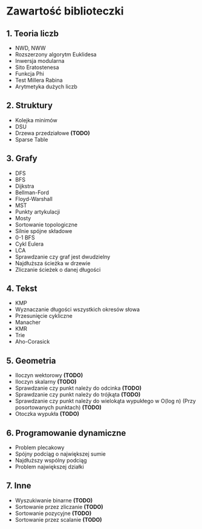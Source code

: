 # Zawartość biblioteczki

## 1. Teoria liczb
* NWD, NWW 
* Rozszerzony algorytm Euklidesa 
* Inwersja modularna
* Sito Eratostenesa 
* Funkcja Phi 
* Test Millera Rabina 
* Arytmetyka dużych liczb

## 2. Struktury
* Kolejka minimów
* DSU
* Drzewa przedziałowe **(TODO)**
* Sparse Table

## 3. Grafy
* DFS
* BFS
* Dijkstra
* Bellman-Ford
* Floyd-Warshall
* MST
* Punkty artykulacji
* Mosty
* Sortowanie topologiczne
* Silnie spójne składowe
* 0-1 BFS
* Cykl Eulera
* LCA
* Sprawdzanie czy graf jest dwudzielny
* Najdłuższa ścieżka w drzewie
* Zliczanie ścieżek o danej długości

## 4. Tekst
* KMP
* Wyznaczanie długości wszystkich okresów słowa
* Przesunięcie cykliczne
* Manacher
* KMR
* Trie
* Aho-Corasick

## 5. Geometria
* Iloczyn wektorowy **(TODO)**
* Iloczyn skalarny **(TODO)**
* Sprawdzanie czy punkt należy do odcinka **(TODO)**
* Sprawdzanie czy punkt należy do trójkąta **(TODO)**
* Sprawdzanie czy punkt należy do wielokąta wypukłego w O(log n) (Przy posortowanych punktach) **(TODO)**
* Otoczka wypukła **(TODO)**

## 6. Programowanie dynamiczne
* Problem plecakowy
* Spójny podciąg o największej sumie
* Najdłuższy wspólny podciąg
* Problem największej działki

## 7. Inne
* Wyszukiwanie binarne **(TODO)**
* Sortowanie przez zliczanie **(TODO)**
* Sortowanie pozycyjne **(TODO)**
* Sortowanie przez scalanie **(TODO)**
